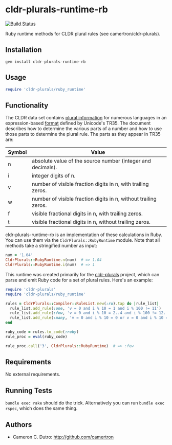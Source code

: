 cldr-plurals-runtime-rb
=================

[![Build Status](https://travis-ci.org/camertron/cldr-plurals-runtime-rb.svg?branch=master)](http://travis-ci.org/camertron/cldr-plurals-runtime-rb)

Ruby runtime methods for CLDR plural rules (see camertron/cldr-plurals).

## Installation

`gem install cldr-plurals-runtime-rb`

## Usage

```ruby
require 'cldr-plurals/ruby_runtime'
```

## Functionality

The CLDR data set contains [plural information](http://unicode.org/cldr/trac/browser/tags/release-26-d04/common/supplemental/plurals.xml) for numerous languages in an expression-based [format](http://www.unicode.org/reports/tr35/tr35-numbers.html#Language_Plural_Rules) defined by Unicode's TR35. The document describes how to determine the various parts of a number and how to use those parts to determine the plural rule. The parts as they appear in TR35 are:

| Symbol | Value                                                          |
|:-------|----------------------------------------------------------------|
| n      | absolute value of the source number (integer and decimals).    |
| i      | integer digits of n.                                           |
| v      | number of visible fraction digits in n, with trailing zeros.   |
| w      | number of visible fraction digits in n, without trailing zeros.|
| f      | visible fractional digits in n, with trailing zeros.           |
| t      | visible fractional digits in n, without trailing zeros.        |

cldr-plurals-runtime-rb is an implementation of these calculations in Ruby. You can use them via the `CldrPlurals::RubyRuntime` module. Note that all methods take a stringified number as input:

```ruby
num = '1.04'
CldrPlurals::RubyRuntime.n(num)  # => 1.04
CldrPlurals::RubyRuntime.i(num)  # => 1
```

This runtime was created primarily for the [cldr-plurals](https://github.com/camertron/cldr-plurals) project, which can parse and emit Ruby code for a set of plural rules. Here's an example:

```ruby
require 'cldr-plurals'
require 'cldr-plurals/ruby_runtime'

rules = CldrPlurals::Compiler::RuleList.new(:ru).tap do |rule_list|
  rule_list.add_rule(:one, 'v = 0 and i % 10 = 1 and i % 100 != 11')
  rule_list.add_rule(:few, 'v = 0 and i % 10 = 2..4 and i % 100 != 12..14')
  rule_list.add_rule(:many, 'v = 0 and i % 10 = 0 or v = 0 and i % 10 = 5..9 or v = 0 and i % 100 = 11..14')
end

ruby_code = rules.to_code(:ruby)
rule_proc = eval(ruby_code)

rule_proc.call('3', CldrPlurals::RubyRuntime)  # => :few
```

## Requirements

No external requirements.

## Running Tests

`bundle exec rake` should do the trick. Alternatively you can run `bundle exec rspec`, which does the same thing.

## Authors

* Cameron C. Dutro: http://github.com/camertron
